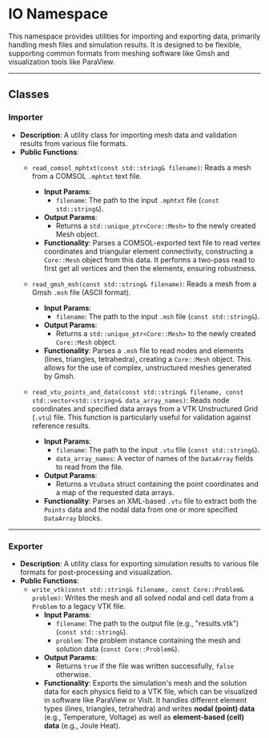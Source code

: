 
# **IO Namespace**

This namespace provides utilities for importing and exporting data, primarily handling mesh files and simulation results. It is designed to be flexible, supporting common formats from meshing software like Gmsh and visualization tools like ParaView.

---
## **Classes**

### **Importer**
* **Description**: A utility class for importing mesh data and validation results from various file formats.
* **Public Functions**:
  * `read_comsol_mphtxt(const std::string& filename)`: Reads a mesh from a COMSOL `.mphtxt` text file.
    * **Input Params**:
      * `filename`: The path to the input `.mphtxt` file (`const std::string&`).
    * **Output Params**:
      * Returns a `std::unique_ptr<Core::Mesh>` to the newly created Mesh object.
    * **Functionality**: Parses a COMSOL-exported text file to read vertex coordinates and triangular element connectivity, constructing a `Core::Mesh` object from this data. It performs a two-pass read to first get all vertices and then the elements, ensuring robustness.

  * `read_gmsh_msh(const std::string& filename)`: Reads a mesh from a Gmsh `.msh` file (ASCII format).
    * **Input Params**:
      * `filename`: The path to the input `.msh` file (`const std::string&`).
    * **Output Params**:
      * Returns a `std::unique_ptr<Core::Mesh>` to the newly created `Core::Mesh` object.
    * **Functionality**: Parses a `.msh` file to read nodes and elements (lines, triangles, tetrahedra), creating a `Core::Mesh` object. This allows for the use of complex, unstructured meshes generated by Gmsh.

  * `read_vtu_points_and_data(const std::string& filename, const std::vector<std::string>& data_array_names)`: Reads node coordinates and specified data arrays from a VTK Unstructured Grid (`.vtu`) file. This function is particularly useful for validation against reference results.
    * **Input Params**:
      * `filename`: The path to the input `.vtu` file (`const std::string&`).
      * `data_array_names`: A vector of names of the `DataArray` fields to read from the file.
    * **Output Params**:
      * Returns a `VtuData` struct containing the point coordinates and a map of the requested data arrays.
    * **Functionality**: Parses an XML-based `.vtu` file to extract both the `Points` data and the nodal data from one or more specified `DataArray` blocks.

---
### **Exporter**
* **Description**: A utility class for exporting simulation results to various file formats for post-processing and visualization.
* **Public Functions**:
  * `write_vtk(const std::string& filename, const Core::Problem& problem)`: Writes the mesh and all solved nodal and cell data from a `Problem` to a legacy VTK file.
    * **Input Params**:
      * `filename`: The path to the output file (e.g., "results.vtk") (`const std::string&`).
      * `problem`: The problem instance containing the mesh and solution data (`const Core::Problem&`).
    * **Output Params**:
      * Returns `true` if the file was written successfully, `false` otherwise.
    * **Functionality**: Exports the simulation's mesh and the solution data for each physics field to a VTK file, which can be visualized in software like ParaView or VisIt. It handles different element types (lines, triangles, tetrahedra) and writes **nodal (point) data** (e.g., Temperature, Voltage) as well as **element-based (cell) data** (e.g., Joule Heat).